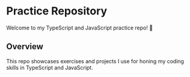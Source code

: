 # Practice Repository

Welcome to my TypeScript and JavaScript practice repo! 🚀

## Overview

This repo showcases exercises and projects I use for honing my coding skills in TypeScript and JavaScript.

